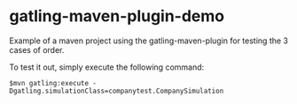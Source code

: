 gatling-maven-plugin-demo
=========================

Example of a maven project using the gatling-maven-plugin for testing the 3 cases of order.

To test it out, simply execute the following command:

    $mvn gatling:execute -Dgatling.simulationClass=companytest.CompanySimulation
